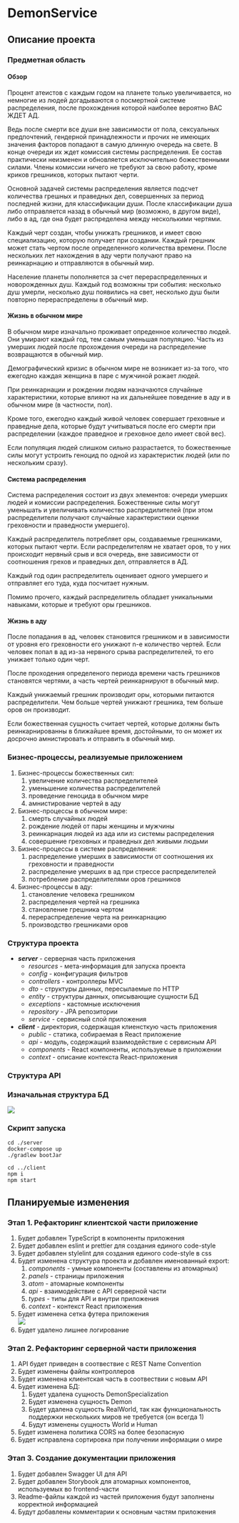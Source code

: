 # DemonService

## Описание проекта

### Предметная область
#### Обзор
Процент атеистов с каждым годом на планете только увеличивается, но немногие из людей догадываются о посмертной системе распределения, после прохождения которой наиболее вероятно ВАС ЖДЕТ АД.

Ведь после смерти все души вне зависимости от пола, сексуальных предпочтений, гендерной принадлежности и прочих не имеющих значения факторов попадают в самую длинную очередь на свете. В конце очереди их ждет комиссия системы распределения. Ее состав практически неизменен и обновляется исключительно божественными силами. Члены комиссии ничего не требуют за свою работу, кроме криков грешников, которых пытают черти.

Основной задачей системы распределения является подсчет количества грешных и праведных дел, совершенных за период последней жизни, для классификации души. После классификации душа либо отправляется назад в обычный мир (возможно, в другом виде), либо в ад, где она будет распределена между несколькими чертями.

Каждый черт создан, чтобы унижать грешников, и имеет свою специализацию, которую получает при создании. Каждый грешник может стать чертом после определенного количества времени. После нескольких лет нахождения в аду черти получают право на реинкарнацию и отправляются в обычный мир.

Население планеты пополняется за счет перераспределенных и новорожденных душ. Каждый год возможны три события: несколько душ умерли, несколько душ появились на свет, несколько душ были повторно перераспределены в обычный мир.

#### Жизнь в обычном мире
В обычном мире изначально проживает опреденное количество людей. Они умирают каждый год, тем самым уменьшая популяцию. Часть из умерших людей после прохождения очереди на распределение возвращаются в обычный мир.

Демографический кризис в обычном мире не возникает из-за того, что ежегодно каждая женщина в паре с мужчиной рожает людей.

При реинкарнации и рождении людям назначаются случайные характеристики, которые влияют на их дальнейшее поведение в аду и в обычном мире (в частности, пол).

Кроме того, ежегодно каждый живой человек совершает греховные и праведные дела, которые будут учитываться после его смерти при распределении (каждое праведное и греховное дело имеет свой вес).

Если популяция людей слишком сильно разрастается, то божественные силы могут устроить геноцид по одной из характеристик людей (или по нескольким сразу).

#### Система распределения
Система распределения состоит из двух элементов: очереди умерших людей и комиссии распределения. Божественные силы могут уменьшать и увеличивать количество распредилителей (при этом распределители получают случайные характеристики оценки греховности и праведности умершего).

Каждый распределитель потребляет оры, создаваемые грешниками, которых пытают черти. Если распределителям не хватает оров, то у них происходит нервный срыв и вся очередь, вне зависимости от соотношения грехов и праведных дел, отправляется в АД.

Каждый год один распределитель оценивает одного умершего и отправляет его туда, куда посчитает нужным.

Помимо прочего, каждый распределитель обладает уникальными навыками, которые и требуют оры грешников.

#### Жизнь в аду
После попадания в ад, человек становится грешником и в зависимости от уровня его греховности его унижают n-е количество чертей. Если человек попал в ад из-за нервного срыва распределителей, то его унижает только один черт.

После проходения определеного периода времени часть грешников становятся чертями, а часть чертей реинкарнируют в обычный мир.

Каждый унижаемый грешник производит оры, которыми питаются распределители. Чем больше чертей унижают грешника, тем больше оров он производит.

Если божественная сущность считает чертей, которые должны быть реинкарнированны в ближайшее время, достойными, то он может их досрочно амнистировать и отправить в обычный мир.



### Бизнес-процессы, реализуемые приложением

1. Бизнес-процессы божественных сил:
   1. увеличение количества распределителей
   2. уменьшение количества распределителей
   3. проведение геноцида в обычном мире
   4. амнистирование чертей в аду
2. Бизнес-процессы в обычном мире:
   1. смерть случайных людей
   2. рождение людей от пары женщины и мужчины
   3. реинкарнация людей из ада или из системы распределения
   4. совершение греховных и праведных дел живыми людьми
3. Бизнес-процессы в системе распределения:
   1. распределение умерших в зависимости от соотношения их греховности и праведности
   2. распределение умерших в ад при стрессе распределителей
   3. потребление распределителями оров грешников
4. Бизнес-процессы в аду:
   1. становление человека грешником
   2. распределения чертей на грешника
   3. становление грешника чертом
   4. перераспределение черта на реинкарнацию
   5. производство грешниками оров

### Структура проекта

- ***server*** - серверная часть приложения
  - *resources* - мета-информация для запуска проекта
  - *config* - конфигурация фильтров
  - *controllers* - контроллеры MVC
  - *dto* - структуры данных, пересылаемые по HTTP
  - *entity* - структуры данных, описывающие сущности БД
  - *exceptions* - кастомные исключения
  - *repository* - JPA репозитории
  - *service* - сервисный слой приложения
- ***client*** - директория, содержащая клиенсткую часть приложения 
  - *public* - статика, собираемая в React приложение
  - *api* - модуль, содержащий взаимодействие с сервисным API
  - *components* - React компоненты, используемые в приложении
  - *context* - описание контекста React-приложения

### Структура API

### Изначальная структура БД
![](./img/db.png)

### Скрипт запуска
```
cd ./server
docker-compose up
./gradlew bootJar

cd ../client
npm i
npm start
```

## Планируемые изменения

### Этап 1. Рефакторинг клиентской части приложение 
1. Будет добавлен TypeScript в компоненты приложения
2. Будет добавлен eslint и prettier для создания единого code-style
3. Будет добавлен stylelint для создания единого code-style в css
4. Будет изменена структура проекта и добавлен именованный export:
   1. *components* - умные компоненты (составлены из атомарных)
   2. *panels* - страницы приложения
   3. *atom* - атомарные компоненты
   4. *api* - взаимодействие с API серверной части 
   5. *types* - типы для API и внутри приложения
   6. *context* - контекст React приложения
6. Будет изменена сетка футера приложения\
![](./img/footer.png)
7. Будет удалено лишнее логирование
### Этап 2. Рефакторинг серверной части приложения
1. API будет приведен в соотвествие с REST Name Convention
2. Будет изменены файлы контроллеров
3. Будет изменена клиентская часть в соотвествии с новым API
4. Будет изменена БД:
   1. Будет удалена сущность DemonSpecialization
   2. Будет изменена сущность Demon
   3. Будет удалена сущность RealWorld, так как функциональность поддержки нескольких миров не требуется (он всегда 1)
   4. Будут изменены сущность World и Human
5. Будет изменена политика CORS на более безопасную
6. Будет исправлена сортировка при получении информации о мире

### Этап 3. Создание документации приложения
1. Будет добавлен Swagger UI для API
2. Будет добавлен Storybook для атомарных компонентов, используемых во frontend-части
3. Readme-файлы каждой из частей приложения будут заполнены корректной информацией
4. Будут добавлены комментарии к основным частям приложения
